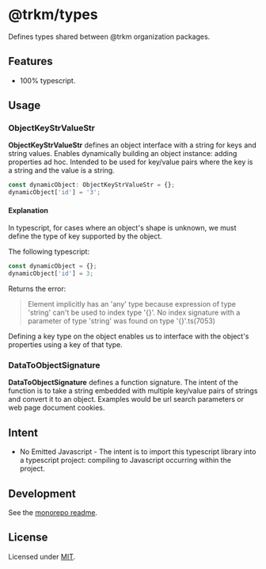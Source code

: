 # **@trkm/types**

Defines types shared between @trkm organization packages.

## Features

* 100% typescript.

## Usage

### ObjectKeyStrValueStr

**ObjectKeyStrValueStr** defines an object interface with a string for keys and string values. Enables dynamically building an object instance: adding properties ad hoc. Intended to be used for key/value pairs where the key is a string and the value is a string.

```typescript
const dynamicObject: ObjectKeyStrValueStr = {};
dynamicObject['id'] = '3';
```

#### Explanation

In typescript, for cases where an object's shape is unknown, we must define the type of key supported by the object.

The following typescript:

```typescript
const dynamicObject = {};
dynamicObject['id'] = 3;
```

Returns the error:

> Element implicitly has an 'any' type because expression of type 'string' can't be used to index type '{}'. No index signature with a parameter of type 'string' was found on type '{}'.ts(7053)

Defining a key type on the object enables us to interface with the object's properties using a key of that type.

### DataToObjectSignature

**DataToObjectSignature** defines a function signature. The intent of the function is to take a string embedded with multiple key/value pairs of strings and convert it to an object. Examples would be url search parameters or web page document cookies.

## Intent

* No Emitted Javascript - The intent is to import this typescript library into a typescript project: compiling to Javascript occurring within the project.

## Development

See the [monorepo readme](https://www.github.com/erichosick/trkm).

## License

Licensed under [MIT](./LICENSE.md).
